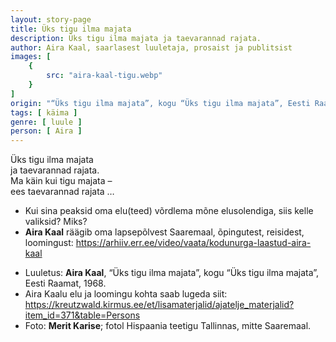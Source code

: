 ```yaml
---
layout: story-page
title: Üks tigu ilma majata
description: Üks tigu ilma majata ja taevarannad rajata.
author: Aira Kaal, saarlasest luuletaja, prosaist ja publitsist
images: [
    {
        src: "aira-kaal-tigu.webp"
    }
]
origin: "“Üks tigu ilma majata”, kogu “Üks tigu ilma majata”, Eesti Raamat, 1968."
tags: [ käima ]
genre: [ luule ]
person: [ Aira ]
---
```


<!-- # {{$doc.title}} -->

Üks tigu ilma majata \
ja taevarannad rajata. \
Ma käin kui tigu majata – \
ees taevarannad rajata …


<story-author :author="author" :origin="origin"></story-author>

<details-wrapper summary="Mis mõtted tekkisid?">

- Kui sina peaksid oma elu(teed) võrdlema mõne elusolendiga, siis kelle valiksid? Miks?
- **Aira Kaal** räägib oma lapsepõlvest Saaremaal, õpingutest, reisidest, loomingust: https://arhiiv.err.ee/video/vaata/kodunurga-laastud-aira-kaal

</details-wrapper>

<details-wrapper summary="Allikad" class="text-sm" icon="icon-park-outline:document-folder">

- Luuletus: **Aira Kaal**, “Üks tigu ilma majata”, kogu “Üks tigu ilma majata”, Eesti Raamat, 1968.
- Aira Kaalu elu ja loomingu kohta saab lugeda siit: https://kreutzwald.kirmus.ee/et/lisamaterjalid/ajatelje_materjalid?item_id=371&table=Persons
- Foto: **Merit Karise**; fotol Hispaania teetigu Tallinnas, mitte Saaremaal. 

</details-wrapper>
